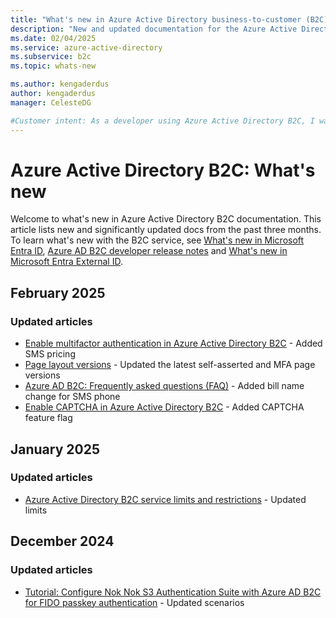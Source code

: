 ```yaml
---
title: "What's new in Azure Active Directory business-to-customer (B2C)"
description: "New and updated documentation for the Azure Active Directory business-to-customer (B2C)."
ms.date: 02/04/2025
ms.service: azure-active-directory
ms.subservice: b2c
ms.topic: whats-new

ms.author: kengaderdus
author: kengaderdus
manager: CelesteDG

#Customer intent: As a developer using Azure Active Directory B2C, I want to stay updated on the latest documentation changes and new features, so that I can effectively use and implement the B2C service in my applications.
---
```


# Azure Active Directory B2C: What's new

Welcome to what's new in Azure Active Directory B2C documentation. This article lists new and significantly updated docs from the past three months. To learn what's new with the B2C service, see [What's new in Microsoft Entra ID](../active-directory/fundamentals/whats-new.md), [Azure AD B2C developer release notes](custom-policy-developer-notes.md) and [What's new in Microsoft Entra External ID](/entra/external-id/whats-new-docs).

## February 2025

### Updated articles

- [Enable multifactor authentication in Azure Active Directory B2C](multi-factor-authentication.md) - Added SMS pricing
- [Page layout versions](page-layout.md) - Updated the latest self-asserted and MFA page versions
- [Azure AD B2C: Frequently asked questions (FAQ)](faq.yml) - Added bill name change for SMS phone
- [Enable CAPTCHA in Azure Active Directory B2C](add-captcha.md) - Added CAPTCHA feature flag

## January 2025

### Updated articles

- [Azure Active Directory B2C service limits and restrictions](service-limits.md) - Updated limits

## December 2024

### Updated articles

- [Tutorial: Configure Nok Nok S3 Authentication Suite with Azure AD B2C for FIDO passkey authentication](partner-nok-nok.md) - Updated scenarios

